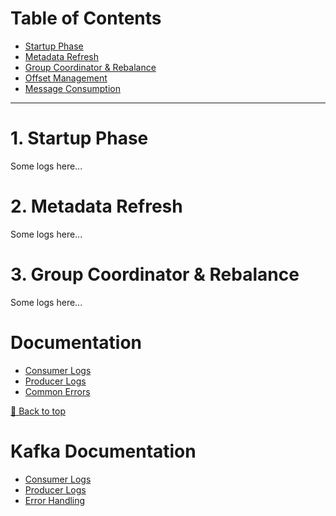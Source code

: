 # Table of Contents
- [Startup Phase](#1-startup-phase)
- [Metadata Refresh](#2-metadata-refresh)
- [Group Coordinator & Rebalance](#3-group-coordinator--rebalance)
- [Offset Management](#4-offset-management)
- [Message Consumption](#5-message-consumption)

---

# 1. Startup Phase
Some logs here...

# 2. Metadata Refresh
Some logs here...

# 3. Group Coordinator & Rebalance
Some logs here...

# Documentation

- [Consumer Logs](consumer-logs.md)
- [Producer Logs](producer-logs.md)
- [Common Errors](common-errors.md)

[🔼 Back to top](#table-of-contents)

# Kafka Documentation

- [Consumer Logs](docs/consumer-logs.md)
- [Producer Logs](docs/producer-logs.md)
- [Error Handling](docs/errors.md)

